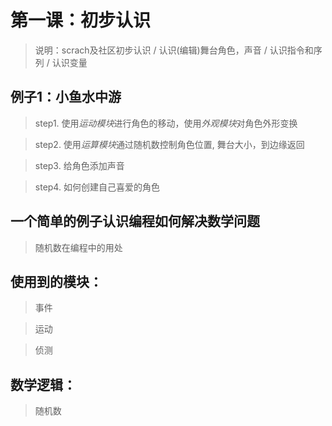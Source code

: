 # 第一课：初步认识 

> 说明：scrach及社区初步认识 / 认识(编辑)舞台角色，声音 / 认识指令和序列 / 认识变量
 
## 例子1：小鱼水中游    


> step1. 使用<em>运动模块</em>进行角色的移动，使用<em>外观模块</em>对角色外形变换

> step2. 使用<em>运算模块</em>通过随机数控制角色位置, 舞台大小，到边缘返回

> step3. 给角色添加声音

> step4. 如何创建自己喜爱的角色

## 一个简单的例子认识编程如何解决数学问题

> 随机数在编程中的用处


## 使用到的模块：
> 事件

> 运动

> 侦测

## 数学逻辑：
> 随机数